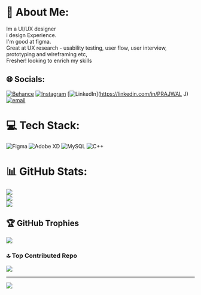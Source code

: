 # 💫 About Me:
Im a UI/UX designer<br>i design Experience.<br>I'm good at figma. <br>Great at UX research - usability testing, user flow, user interview, prototyping and wireframing etc,<br>Fresher! looking to enrich my skills<br>


## 🌐 Socials:
[![Behance](https://img.shields.io/badge/Behance-1769ff?logo=behance&logoColor=white)](https://behance.net/prajwal) [![Instagram](https://img.shields.io/badge/Instagram-%23E4405F.svg?logo=Instagram&logoColor=white)](https://instagram.com/_prajwal_j.7) [![LinkedIn](https://img.shields.io/badge/LinkedIn-%230077B5.svg?logo=linkedin&logoColor=white)](https://linkedin.com/in/PRAJWAL J) [![email](https://img.shields.io/badge/Email-D14836?logo=gmail&logoColor=white)](mailto:prajupjvg1910@gmail.com) 

# 💻 Tech Stack:
![Figma](https://img.shields.io/badge/figma-%23F24E1E.svg?style=for-the-badge&logo=figma&logoColor=white) ![Adobe XD](https://img.shields.io/badge/Adobe%20XD-470137?style=for-the-badge&logo=Adobe%20XD&logoColor=#FF61F6) ![MySQL](https://img.shields.io/badge/mysql-4479A1.svg?style=for-the-badge&logo=mysql&logoColor=white) ![C++](https://img.shields.io/badge/c++-%2300599C.svg?style=for-the-badge&logo=c%2B%2B&logoColor=white)
# 📊 GitHub Stats:
![](https://github-readme-stats.vercel.app/api?username=prajwalj7&theme=dark&hide_border=false&include_all_commits=false&count_private=false)<br/>
![](https://nirzak-streak-stats.vercel.app/?user=prajwalj7&theme=dark&hide_border=false)<br/>
![](https://github-readme-stats.vercel.app/api/top-langs/?username=prajwalj7&theme=dark&hide_border=false&include_all_commits=false&count_private=false&layout=compact)

## 🏆 GitHub Trophies
![](https://github-profile-trophy.vercel.app/?username=prajwalj7&theme=radical&no-frame=false&no-bg=true&margin-w=4)

### 🔝 Top Contributed Repo
![](https://github-contributor-stats.vercel.app/api?username=prajwalj7&limit=5&theme=dark&combine_all_yearly_contributions=true)

---
[![](https://visitcount.itsvg.in/api?id=prajwalj7&icon=4&color=0)](https://visitcount.itsvg.in)

<!-- Proudly created with GPRM ( https://gprm.itsvg.in ) -->
